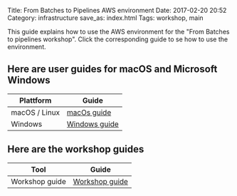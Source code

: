 Title: From Batches to Pipelines AWS environment
Date: 2017-02-20 20:52
Category: infrastructure
save_as: index.html
Tags: workshop, main

This guide explains how to use the AWS environment for the "From Batches to pipelines workshop".
Click the corresponding guide to se how to use the environment.

## Here are user guides for macOS and Microsoft Windows
Plattform     | Guide
--------------|------------------------------------
macOS / Linux | [macOs guide]({filename}/mac/index.md)
Windows       | [Windows guide]({filename}/win/index.md)


## Here are the workshop guides
Tool            | Guide
----------------|-------------------------------
Workshop guide  | [Workshop guide]({filename}/workshop/index.md)
